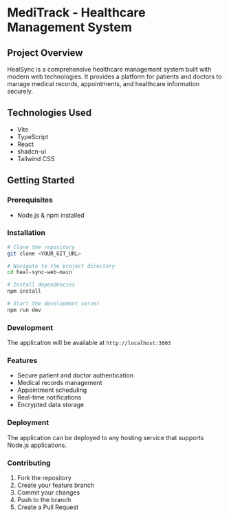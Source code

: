# MediTrack - Healthcare Management System

## Project Overview
HealSync is a comprehensive healthcare management system built with modern web technologies. It provides a platform for patients and doctors to manage medical records, appointments, and healthcare information securely.

## Technologies Used
- Vite
- TypeScript
- React
- shadcn-ui
- Tailwind CSS

## Getting Started

### Prerequisites
- Node.js & npm installed

### Installation
```sh
# Clone the repository
git clone <YOUR_GIT_URL>

# Navigate to the project directory
cd heal-sync-web-main

# Install dependencies
npm install

# Start the development server
npm run dev
```

### Development
The application will be available at `http://localhost:3003`

### Features
- Secure patient and doctor authentication
- Medical records management
- Appointment scheduling
- Real-time notifications
- Encrypted data storage

### Deployment
The application can be deployed to any hosting service that supports Node.js applications.

### Contributing
1. Fork the repository
2. Create your feature branch
3. Commit your changes
4. Push to the branch
5. Create a Pull Request 
